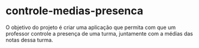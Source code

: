 # controle-medias-presenca
O objetivo do projeto é criar uma aplicação que permita com que um professor controle a presença de uma turma, juntamente com a médias das notas dessa turma.
